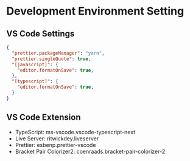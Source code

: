 # Development Environment Setting

## VS Code Settings

```json
{
  "prettier.packageManager": "yarn",
  "prettier.singleQuote": true,
  "[javascript]": {
    "editor.formatOnSave": true,
  },
  "[typescript]": {
    "editor.formatOnSave": true,
  }
}
```

## VS Code Extension
* TypeScript: ms-vscode.vscode-typescript-next
* Live Server: ritwickdey.liveserver
* Prettier: esbenp.prettier-vscode
* Bracket Pair Colorizer2: coenraads.bracket-pair-colorizer-2
